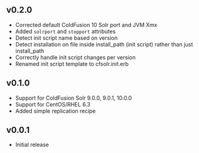 ## v0.2.0

* Corrected default ColdFusion 10 Solr port and JVM Xmx
* Added `solrport` and `stopport` attributes
* Detect init script name based on version
* Detect installation on file inside install_path (init script) rather than just install_path
* Correctly handle init script changes per version
* Renamed init script template to cfsolr.init.erb

## v0.1.0

* Support for ColdFusion Solr 9.0.0, 9.0.1, 10.0.0
* Support for CentOS/RHEL 6.3
* Added simple replication recipe

## v0.0.1

* Initial release
